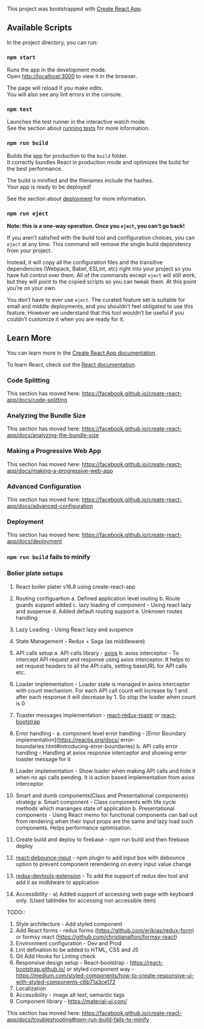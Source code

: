 This project was bootstrapped with [Create React App](https://github.com/facebook/create-react-app).

## Available Scripts

In the project directory, you can run:

### `npm start`

Runs the app in the development mode.<br>
Open [http://localhost:3000](http://localhost:3000) to view it in the browser.

The page will reload if you make edits.<br>
You will also see any lint errors in the console.

### `npm test`

Launches the test runner in the interactive watch mode.<br>
See the section about [running tests](https://facebook.github.io/create-react-app/docs/running-tests) for more information.

### `npm run build`

Builds the app for production to the `build` folder.<br>
It correctly bundles React in production mode and optimizes the build for the best performance.

The build is minified and the filenames include the hashes.<br>
Your app is ready to be deployed!

See the section about [deployment](https://facebook.github.io/create-react-app/docs/deployment) for more information.

### `npm run eject`

**Note: this is a one-way operation. Once you `eject`, you can’t go back!**

If you aren’t satisfied with the build tool and configuration choices, you can `eject` at any time. This command will remove the single build dependency from your project.

Instead, it will copy all the configuration files and the transitive dependencies (Webpack, Babel, ESLint, etc) right into your project so you have full control over them. All of the commands except `eject` will still work, but they will point to the copied scripts so you can tweak them. At this point you’re on your own.

You don’t have to ever use `eject`. The curated feature set is suitable for small and middle deployments, and you shouldn’t feel obligated to use this feature. However we understand that this tool wouldn’t be useful if you couldn’t customize it when you are ready for it.

## Learn More

You can learn more in the [Create React App documentation](https://facebook.github.io/create-react-app/docs/getting-started).

To learn React, check out the [React documentation](https://reactjs.org/).

### Code Splitting

This section has moved here: https://facebook.github.io/create-react-app/docs/code-splitting

### Analyzing the Bundle Size

This section has moved here: https://facebook.github.io/create-react-app/docs/analyzing-the-bundle-size

### Making a Progressive Web App

This section has moved here: https://facebook.github.io/create-react-app/docs/making-a-progressive-web-app

### Advanced Configuration

This section has moved here: https://facebook.github.io/create-react-app/docs/advanced-configuration

### Deployment

This section has moved here: https://facebook.github.io/create-react-app/docs/deployment

### `npm run build` fails to minify

### Bolier plate setups

1. React boiler plater v16.8 using create-react-app
2. Routing configuartion
   a. Defined application level routing
   b. Route guards support added
   c. lazy loading of component - Using react lazy and suspense
   d. Added default routing support
   e. Unknown routes handling

3. Lazy Loading - Using React lazy and suspence
4. State Management - Redux + Saga (as middleware)
5. API calls setup
   a. API calls library - [axios](https://github.com/axios/axios)
    b. axios interceptor - To intercept API request and response using axios interceptor. It helps to set request headers to all the API calls, setting baseURL for API calls etc.
6. Loader implementation - Loader state is managed in axios interceptor with count mechanism. For each API call count will increase by 1 and after each response it will decrease by 1. So stop the loader when count is 0
7. Toaster messages implementation - [react-redux-toastr](https://www.npmjs.com/package/react-redux-toastr) or [react-bootstrap](https://react-bootstrap.github.io/components/toasts/)
8. Error handling -
   a. component level error handling - [Error Boundary implementation](https://reactjs.org/docs/ error-boundaries.html#introducing-error-boundaries)
   b. API calls error handling - Handling at axios response interceptor and showing error toaster message for it
9. Loader implementation - Show loader when making API calls and hide it when no api calls pending. It is action based implementation from axios interceptor
10. Smart and dumb components(Class and Presentational components) strategy
    a. Smart component - Class components with life cycle methods which mananges state of application
    b. Presentational components - Using React memo for functional components can bail out from rendering when their input props are the same and lazy load such components. Helps performance optimisation.
11. Create build and deploy to firebase - npm run build and then firebase deploy
12. [react-debounce-input](https://www.npmjs.com/package/react-debounce-input) - npm plugin to add input box with debounce option to prevent component rerendering on every input value change
13. [redux-devtools-extension](https://github.com/zalmoxisus/redux-devtools-extension) - To add the support of redux dev tool and add it as midldware to applcation
14. Accessibility -
    a) Added support of accessing web page with keyboard only. (Used tabIndex for accessing non accessible item)

TODO::

1. Style architecture - Add styled component
2. Add React forms - redux forms (https://github.com/erikras/redux-form) or formsy react (https://github.com/christianalfoni/formsy-react)
3. Environment configuration - Dev and Prod
4. Lint defination to be added to HTML, CSS and JS
5. Git Add Hooks for Linting check
6. Responsive design setup - React-bootstrap - https://react-bootstrap.github.io/ or styled component way - https://medium.com/styled-components/how-to-create-responsive-ui-with-styled-components-c6b71a3ce172
7. Localization
8. Accessibility - image alt text, semantic tags
9. Component library - https://material-ui.com/

This section has moved here: https://facebook.github.io/create-react-app/docs/troubleshooting#npm-run-build-fails-to-minify
